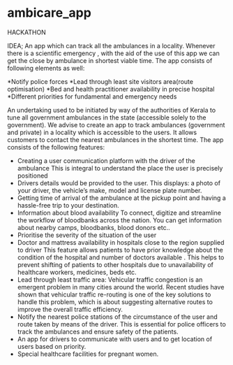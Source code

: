 # ambicare_app

HACKATHON


IDEA;
An app which can track all the ambulances in a locality.
Whenever there is a scientific emergency , with the aid of the use of this app we can get the close by ambulance in shortest viable time.
The app consists of following elements as well:

*Notify police forces
*Lead through least site visitors area(route optimisation)
*Bed and health practitioner availability in precise hospital
*Different priorities for fundamental and emergency needs

An undertaking used to be initiated by way of the authorities of Kerala to tune all government ambulances in the state (accessible solely to the government). We advise to create an app to track ambulances (government and private) in a locality which is accessible to the users. It allows customers to contact the nearest ambulances in the shortest time. The app consists of the following features:
- Creating a user communication platform with the driver of the ambulance
This is integral to understand the place the user is precisely positioned
- Drivers details would be provided to the user.
	This displays: a photo of your driver, the vehicle’s make, model and license plate number.
- Getting time of arrival of the ambulance at the pickup point and having a hassle-free trip to your destination.
- Information about blood availability
	To connect, digitize and streamline the workflow of bloodbanks across the nation. You can get information about nearby camps, bloodbanks, blood donors etc..
- Prioritise the severity of the situation of the user
- Doctor and mattress availability in hospitals close to the region supplied to driver
	This feature allows patients to have prior knowledge about the condition of the hospital and number of doctors available . This helps to prevent shifting of patients to other hospitals due to unavailability of healthcare workers, medicines, beds etc.
- Lead through least traffic area:
Vehicular traffic congestion is an emergent problem in many cities around the world. Recent studies have shown that vehicular traffic re-routing is one of the key solutions to handle this problem, which is about suggesting alternative routes to improve the overall traffic efficiency.
- Notify the nearest police stations of the circumstance of the user and route taken by means of the driver. This is essential for police officers to track the ambulances and ensure safety of the patients.
- An app for drivers to communicate with users and to get location of users based on priority.
- Special healthcare facilities for pregnant women.

